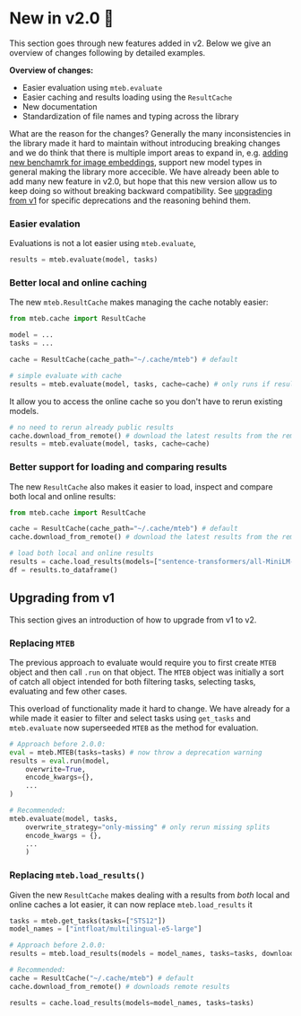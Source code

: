 # New in v2.0 🎉
<!-- TODO: not finished -->
This section goes through new features added in v2. Below we give an overview of changes following by detailed examples.

**Overview of changes:**

- Easier evaluation using `mteb.evaluate`
- Easier caching and results loading using the `ResultCache`
- New documentation
- Standardization of file names and typing across the library 

What are the reason for the changes? Generally the many inconsistencies in the library made it hard to maintain without introducing breaking changes and we do think that there is multiple import areas to expand in, e.g. [adding new benchamrk for image embeddings](https://arxiv.org/abs/2504.10471), support new model types in general making the library more accecible. 
We have already been able to add many new feature in v2.0, but hope that this new version allow us to keep doing so without breaking backward compatibility. See [upgrading from v1](#upgrading-from-v1) for specific deprecations and the reasoning behind them.


### Easier evalation

Evaluations is not a lot easier using `mteb.evaluate`, 

```py
results = mteb.evaluate(model, tasks)
```

### Better local and online caching
The new `mteb.ResultCache` makes managing the cache notably easier:
```py
from mteb.cache import ResultCache

model = ...
tasks = ...

cache = ResultCache(cache_path="~/.cache/mteb") # default

# simple evaluate with cache
results = mteb.evaluate(model, tasks, cache=cache) # only runs if results not in cache
```

It allow you to access the online cache so you don't have to rerun existing models.

```py
# no need to rerun already public results
cache.download_from_remote() # download the latest results from the remote repository
results = mteb.evaluate(model, tasks, cache=cache)
```

### Better support for loading and comparing results

The new `ResultCache` also makes it easier to load, inspect and compare both local and online results:

```py
from mteb.cache import ResultCache

cache = ResultCache(cache_path="~/.cache/mteb") # default
cache.download_from_remote() # download the latest results from the remote repository

# load both local and online results
results = cache.load_results(models=["sentence-transformers/all-MiniLM-L6-v2", ...], tasks=["STS12"])
df = results.to_dataframe()
```

<!-- MORE NEW FEATURES -->



## Upgrading from v1

This section gives an introduction of how to upgrade from v1 to v2.


### Replacing `MTEB`

The previous approach to evaluate would require you to first create `MTEB` object and then call `.run` on that object. 
The `MTEB` object was initially a sort of catch all object intended for both filtering tasks, selecting tasks, evaluating and few other cases.

This overload of functionality made it hard to change. We have already for a while made it easier to filter and select tasks using `get_tasks` and
`mteb.evaluate` now superseeded `MTEB` as the method for evaluation. 

```py
# Approach before 2.0.0:
eval = mteb.MTEB(tasks=tasks) # now throw a deprecation warning
results = eval.run(model, 
    overwrite=True,
    encode_kwargs={},
    ...
)

# Recommended:
mteb.evaluate(model, tasks, 
    overwrite_strategy="only-missing" # only rerun missing splits
    encode_kwargs = {},
    ...
    )
```

### Replacing `mteb.load_results()`

Given the new `ResultCache` makes dealing with a results from _both_ local and online caches a lot easier, it can now replace `mteb.load_results` it 

```py
tasks = mteb.get_tasks(tasks=["STS12"])
model_names = ["intfloat/multilingual-e5-large"]

# Approach before 2.0.0:
results = mteb.load_results(models = model_names, tasks=tasks, download_latest=True)

# Recommended:
cache = ResultCache("~/.cache/mteb") # default
cache.download_from_remote() # downloads remote results

results = cache.load_results(models=model_names, tasks=tasks)
```
